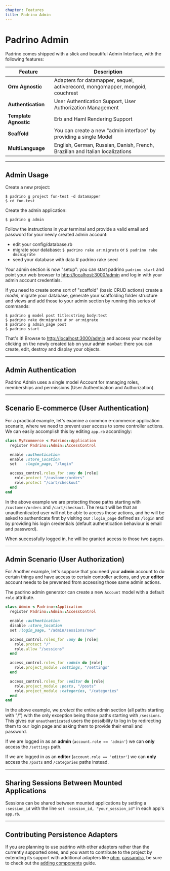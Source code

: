 ```yaml
---
chapter: Features
title: Padrino Admin
---
```


# Padrino Admin

Padrino comes shipped with a slick and beautiful Admin Interface, with the
following features:

Feature               | Description
--------------------- | ------------------------------------------------------------------------------
**Orm Agnostic**      | Adapters for datamapper, sequel, activerecord, mongomapper, mongoid, couchrest
**Authentication**    | User Authentication Support, User Authorization Management
**Template Agnostic** | Erb and Haml Rendering Support
**Scaffold**          | You can create a new "admin interface" by providing a single Model
**MultiLanguage**     | English, German, Russian, Danish, French, Brazilian and Italian localizations

--------------------------------------------------------------------------------

## Admin Usage

Create a new project:

```shell
$ padrino g project fun-test -d datamapper
$ cd fun-test
```

Create the admin application:

```shell
$ padrino g admin
```

Follow the instructions in your terminal and provide a valid email and
password for your newly created admin account:

- edit your config/database.rb
- migrate your database: `$ padrino rake ar:migrate` or `$ padrino rake
  dm:migrate`
- seed your database with data # padrino rake seed

Your admin section is now "setup": you can start padrino `padrino start` and
point your web browser to <http://localhost:3000/admin> and log in with your
admin account credentials.

If you need to create some sort of "scaffold" (basic CRUD actions) create a
_model_, migrate your database, generate your scaffolding folder structure and
views and add those to your admin section by running this series of commands:

```shell
$ padrino g model post title:string body:text
$ padrino rake dm:migrate # or ar:migrate
$ padrino g admin_page post
$ padrino start
```

That's it! Browse to <http://localhost:3000/admin> and access your model by
clicking on the newly created tab on your admin navbar: there you can create,
edit, destroy and display your objects.

--------------------------------------------------------------------------------

## Admin Authentication

Padrino Admin uses a single model Account for managing roles, memberships and
permissions (User Authentication and Authorization).

--------------------------------------------------------------------------------

## Scenario E-commerce (User Authentication)

For a practical example, let's examine a common e-commerce application
scenario, where we need to prevent user access to some controller actions. 
We can easily accomplish this by editing `app.rb` accordingly:

```ruby
class MyEcommerce < Padrino::Application
  register Padrino::Admin::AccessControl

  enable :authentication
  enable :store_location
  set    :login_page, "/login"

  access_control.roles_for :any do |role|
    role.protect "/customer/orders"
    role.protect "/cart/checkout"
  end
end
```

In the above example we are protecting those paths starting with
`/customer/orders` and `/cart/checkout`. The result will be that an
unauthenticated user will not be able to access those actions, and he will be
asked to authenticate first by visiting our `:login_page` defined as `/login`
and by providing his login credentials (default authentication behaviour is
email and password).

When successfully logged in, he will be granted access to those two pages.

--------------------------------------------------------------------------------

## Admin Scenario (User Authorization)

For Another example, let's suppose that you need your **admin** account to do
certain things and have access to certain controller actions, and your
**editor** account needs to be prevented from accessing those same admin
actions.

The padrino admin generator can create a new `Account` model with a
default `role` attribute.

```ruby
class Admin < Padrino::Application
  register Padrino::Admin::AccessControl

  enable :authentication
  disable :store_location
  set :login_page, "/admin/sessions/new"

  access_control.roles_for :any do |role|
    role.protect "/"
    role.allow "/sessions"
  end

  access_control.roles_for :admin do |role|
    role.project_module :settings, "/settings"
  end

  access_control.roles_for :editor do |role|
    role.project_module :posts, "/posts"
    role.project_module :categories, "/categories"
  end
end
```

In the above example, we _protect_ the entire admin section (all paths starting
with "/") with the only exception being those paths starting with `/sessions`.
This gives  our `unauthenticated` users the possibility to log in by redirecting them
to our login page and asking them to provide their email and password.

If we are logged in as an **admin** (`account.role == 'admin'`) we can **only** 
access the `/settings` path.

If we are logged in as an **editor** (`account.role == 'editor'`) we can **only**
access the `/posts` and `/categories` paths instead.

--------------------------------------------------------------------------------

## Sharing Sessions Between Mounted Applications

Sessions can be shared between mounted applications by setting a `:session_id`
with the line `set :session_id, "your_session_id"` in each app's `app.rb`.

--------------------------------------------------------------------------------

## Contributing Persistence Adapters

If you are planning to use padrino with other adapters rather than the currently
supported ones, and you want to contribute to the project by extending its
support with additional adapters like [ohm](https://github.com/soveran/ohm
"ohm"), [cassandra](https://github.com/cassandra-rb/cassandra "cassandra"), 
be sure to check out the [adding components](/guides/adding-components/overview "adding components")
guide.
